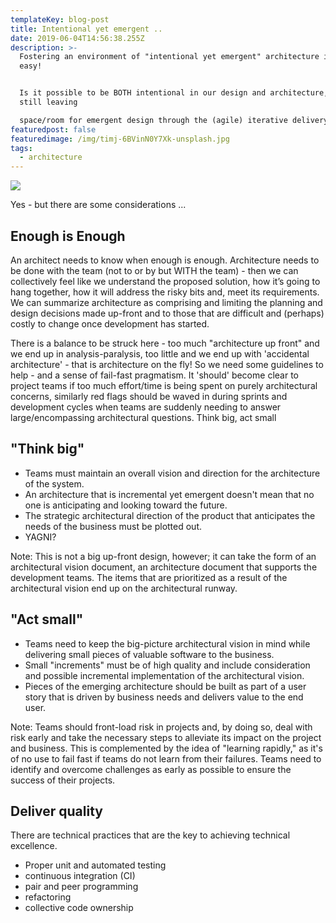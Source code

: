 ```yaml
---
templateKey: blog-post
title: Intentional yet emergent ..
date: 2019-06-04T14:56:38.255Z
description: >-
  Fostering an environment of "intentional yet emergent" architecture is not
  easy!


  Is it possible to be BOTH intentional in our design and architecture, while
  still leaving 

  space/room for emergent design through the (agile) iterative delivery process?
featuredpost: false
featuredimage: /img/timj-6BVinN0Y7Xk-unsplash.jpg
tags:
  - architecture
---
```

![](/img/timj-6BVinN0Y7Xk-unsplash.jpg)

Yes - but there are some considerations ... 

## Enough is Enough

An architect needs to know when enough is enough. Architecture needs to be done with the team (not to or by but WITH the team) - then we can collectively feel like we understand the proposed solution, how it’s going to hang together, how it will address the risky bits and, meet its requirements.  We can summarize architecture as comprising and limiting the planning and design decisions made up-front and to those that are difficult and (perhaps) costly to change once development has started.

There is a balance to be struck here - too much "architecture up front" and we end up in analysis-paralysis, too little and we end up with 'accidental architecture' - that is architecture on the fly! So we need some guidelines to help - and a sense of fail-fast pragmatism.  It 'should' become clear to project teams if too much effort/time is being spent on purely architectural concerns, similarly red flags should be waved in during sprints and development cycles when teams are suddenly needing to answer large/encompassing architectural questions. Think big, act small

## "Think big"

* Teams must maintain an overall vision and direction for the architecture of the system.
* An architecture that is incremental yet emergent doesn't mean that no one is anticipating and looking toward the future.
* The strategic architectural direction of the product that anticipates the needs of the business must be plotted out.
* YAGNI?

Note: This is not a big up-front design, however; it can take the form of an architectural vision document, an architecture document that supports the development teams. The items that are prioritized as a result of the architectural vision end up on the architectural runway. 

## "Act small"

* Teams need to keep the big-picture architectural vision in mind while delivering small pieces of valuable software to the business.
* Small "increments" must be of high quality and include consideration and possible incremental implementation of the architectural vision.
* Pieces of the emerging architecture should be built as part of a user story that is driven by business needs and delivers value to the end user.

Note: Teams should front-load risk in projects and, by doing so, deal with risk early and take the necessary steps to alleviate its impact on the project and business. This is complemented by the idea of "learning rapidly," as it's of no use to fail fast if teams do not learn from their failures. Teams need to identify and overcome challenges as early as possible to ensure the success of their projects.

## Deliver quality

There are technical practices that are the key to achieving technical excellence.

* Proper unit and automated testing
* continuous integration (CI) 
* pair and peer programming
* refactoring
* collective code ownership
